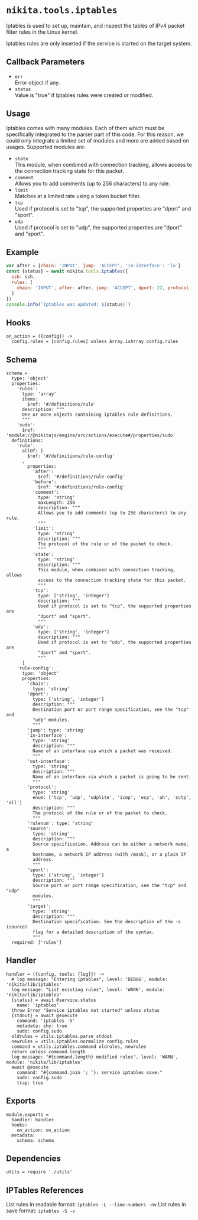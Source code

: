 
# `nikita.tools.iptables`

Iptables is used to set up, maintain, and inspect the tables of IPv4 packet 
filter rules in the Linux kernel.

Iptables rules are only inserted if the service is started on the target system.

## Callback Parameters

* `err`   
  Error object if any.   
* `status`   
  Value is "true" if Iptables rules were created or modified.   

## Usage

Iptables comes with many modules. Each of them which must be specifically 
integrated to the parser part of this code. For this reason, we could only
integrate a limited set of modules and more are added based on usages. Supported
modules are:

* `state`   
  This module, when combined with connection tracking, allows access to the
  connection tracking state for this packet.   
* `comment`   
  Allows you to add comments (up to 256 characters) to any rule.   
* `limit`   
  Matches at a limited rate using a token bucket filter.   
* `tcp`   
  Used if protocol is set to "tcp", the supported properties are "dport" and
  "sport".   
* `udp`   
  Used if protocol is set to "udp", the supported properties are "dport" and
  "sport".   

## Example

```js
var after = {chain: 'INPUT', jump: 'ACCEPT', 'in-interface': 'lo'}
const {status} = await nikita.tools.iptables({
  ssh: ssh,
  rules: [
    chain: 'INPUT', after: after, jump: 'ACCEPT', dport: 22, protocol: 'tcp'
  ]
})
console.info(`Iptables was updated: ${status}`)
```

## Hooks

    on_action = ({config}) ->
      config.rules = [config.rules] unless Array.isArray config.rules

## Schema

    schema =
      type: 'object'
      properties:
        'rules':
          type: 'array'
          items:
            $ref: '#/definitions/rule'
          description: """
          One or more objects containing iptables rule definitions.
          """
        'sudo':
          $ref: 'module://@nikitajs/engine/src/actions/execute#/properties/sudo'
      definitions:
        'rule':
          allOf: [
            $ref: '#/definitions/rule-config'
          ,
            properties:
              'after':
                $ref: '#/definitions/rule-config'
              'before':
                $ref: '#/definitions/rule-config'
              'comment':
                type: 'string'
                maxLength: 256
                description: """
                Allows you to add comments (up to 256 characters) to any rule.
                """
              'limit':
                type: 'string'
                description: """
                The protocol of the rule or of the packet to check.
                """
              'state':
                type: 'string'
                description: """
                This module, when combined with connection tracking, allows
                access to the connection tracking state for this packet.
                """
              'tcp':
                type: ['string', 'integer']
                description: """
                Used if protocol is set to "tcp", the supported properties are
                "dport" and "sport".
                """
              'udp':
                type: ['string', 'integer']
                description: """
                Used if protocol is set to "udp", the supported properties are
                "dport" and "sport".
                """
          ]
        'rule-config':
          type: 'object'
          properties:
            'chain':
              type: 'string'
            'dport':
              type: ['string', 'integer']
              description: """
              Destination port or port range specification, see the "tcp" and
              "udp" modules.
              """
            'jump': type: 'string'
            'in-interface':
              type: 'string'
              description: """
              Name of an interface via which a packet was received.
              """
            'out-interface':
              type: 'string'
              description: """
              Name of an interface via which a packet is going to be sent.
              """
            'protocol':
              type: 'string'
              enum: ['tcp', 'udp', 'udplite', 'icmp', 'esp', 'ah', 'sctp', 'all']
              description: """
              The protocol of the rule or of the packet to check.
              """
            'rulenum': type: 'string'
            'source':
              type: 'string'
              description: """
              Source specification. Address can be either a network name, a
              hostname, a network IP address (with /mask), or a plain IP
              address.
              """
            'sport':
              type: ['string', 'integer']
              description: """
              Source port or port range specification, see the "tcp" and "udp"
              modules.
              """
            'target':
              type: 'string'
              description: """
              Destination specification. See the description of the -s (source)
              flag for a detailed description of the syntax.
              """
      required: ['rules']

## Handler

    handler = ({config, tools: {log}}) ->
      # log message: "Entering iptables", level: 'DEBUG', module: 'nikita/lib/iptables'
      log message: "List existing rules", level: 'WARN', module: 'nikita/lib/iptables'
      {status} = await @service.status
        name: 'iptables'
      throw Error "Service iptables not started" unless status
      {stdout} = await @execute
        command: 'iptables -S'
        metadata: shy: true
        sudo: config.sudo
      oldrules = utils.iptables.parse stdout
      newrules = utils.iptables.normalize config.rules
      command = utils.iptables.command oldrules, newrules
      return unless command.length
      log message: "#{command.length} modified rules", level: 'WARN', module: 'nikita/lib/iptables'
      await @execute
        command: "#{command.join '; '}; service iptables save;"
        sudo: config.sudo
        trap: true

## Exports

    module.exports =
      handler: handler
      hooks:
        on_action: on_action
      metadata:
        schema: schema

## Dependencies

    utils = require './utils'

## IPTables References

List rules in readable format: `iptables -L --line-numbers -nv`
List rules in save format: `iptables -S -v`

